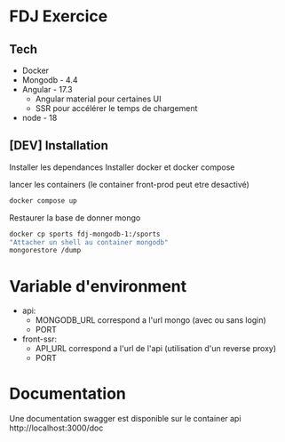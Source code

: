 # FDJ Exercice
## Tech

- Docker
- Mongodb - 4.4
- Angular - 17.3
   * Angular material pour certaines UI
   * SSR pour accélérer le temps de chargement
- node - 18


## [DEV] Installation

Installer les dependances
Installer docker et docker compose

lancer les containers (le container front-prod peut etre desactivé)
```sh
docker compose up
```
Restaurer la base de donner mongo

```sh
docker cp sports fdj-mongodb-1:/sports
"Attacher un shell au container mongodb"
mongorestore /dump
```


# Variable d'environment 
- api: 
    * MONGODB_URL correspond a l'url mongo (avec ou sans login)
    * PORT
- front-ssr: 
    * API_URL correspond a l'url de l'api (utilisation d'un reverse proxy)
    * PORT

# Documentation 
Une documentation swagger est disponible sur le container api
http://localhost:3000/doc
